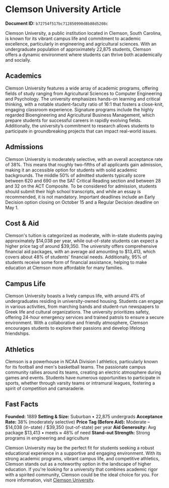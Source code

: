 # Clemson University Article

**Document ID:** `b72754f517bc712850990d8b88d5208c`

Clemson University, a public institution located in Clemson, South Carolina, is known for its vibrant campus life and commitment to academic excellence, particularly in engineering and agricultural sciences. With an undergraduate population of approximately 22,875 students, Clemson offers a dynamic environment where students can thrive both academically and socially.

## Academics
Clemson University features a wide array of academic programs, offering fields of study ranging from Agricultural Sciences to Computer Engineering and Psychology. The university emphasizes hands-on learning and critical thinking, with a notable student-faculty ratio of 16:1 that fosters a close-knit, engaging classroom experience. Signature programs include the highly regarded Bioengineering and Agricultural Business Management, which prepare students for successful careers in rapidly evolving fields. Additionally, the university’s commitment to research allows students to participate in groundbreaking projects that can impact real-world issues.

## Admissions
Clemson University is moderately selective, with an overall acceptance rate of 38%. This means that roughly two-fifths of all applicants gain admission, making it an accessible option for students with solid academic backgrounds. The middle 50% of admitted students typically score between 620 and 690 on the SAT Critical Reading section and between 28 and 32 on the ACT Composite. To be considered for admission, students should submit their high school transcripts, and while an essay is recommended, it is not mandatory. Important deadlines include an Early Decision option closing on October 15 and a Regular Decision deadline on May 1.

## Cost & Aid
Clemson's tuition is categorized as moderate, with in-state students paying approximately $14,038 per year, while out-of-state students can expect a higher price tag of around $39,350. The university offers comprehensive financial aid packages, with an average aid amounting to $13,413, which covers about 48% of students' financial needs. Additionally, 95% of students receive some form of financial assistance, helping to make education at Clemson more affordable for many families.

## Campus Life
Clemson University boasts a lively campus life, with around 41% of undergraduates residing in university-owned housing. Students can engage in various activities, from marching bands and student-run newspapers to Greek life and cultural organizations. The university prioritizes safety, offering 24-hour emergency services and trained patrols to ensure a secure environment. With a collaborative and friendly atmosphere, Clemson encourages students to explore their passions and develop lifelong friendships.

## Athletics
Clemson is a powerhouse in NCAA Division I athletics, particularly known for its football and men's basketball teams. The passionate campus community rallies around its teams, creating an electric atmosphere during games and events. Students have numerous opportunities to participate in sports, whether through varsity teams or intramural leagues, fostering a spirit of competition and camaraderie.

## Fast Facts
**Founded:** 1889
**Setting & Size:** Suburban • 22,875 undergrads
**Acceptance Rate:** 38% (moderately selective)
**Price Tag (Before Aid):** Moderate – $14,038 (in-state) / $39,350 (out-of-state) per year
**Aid Generosity:** Avg package $13,413 • meets ≈ 48% of need
**Stand-out Strength:** Strong programs in engineering and agriculture

Clemson University may be the perfect fit for students seeking a robust educational experience in a supportive and engaging environment. With its strong academic programs, vibrant campus life, and competitive athletics, Clemson stands out as a noteworthy option in the landscape of higher education. If you're looking for a university that combines academic rigor with a spirited community, Clemson could be the ideal choice for you. For more information, visit [Clemson University](https://www.petersons.com/college-search/clemson-university-000_10000463.aspx).
